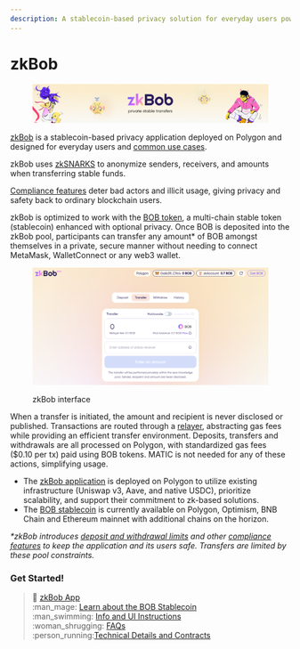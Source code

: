 ```yaml
---
description: A stablecoin-based privacy solution for everyday users powered by BOB
---
```


# zkBob

<figure><img src=".gitbook/assets/readme2.jpg" alt=""><figcaption></figcaption></figure>

[zkBob](https://app.zkbob.com) is a stablecoin-based privacy application deployed on Polygon and designed for everyday users and [common use cases](zkbob-overview/use-cases/).&#x20;

zkBob uses [zkSNARKS](implementation/zksnarks-and-circuits/) to anonymize senders, receivers, and amounts when transferring stable funds.&#x20;

[Compliance features](zkbob-overview/compliance-and-security.md) deter bad actors and illicit usage, giving privacy and safety back to ordinary blockchain users.&#x20;

zkBob is optimized to work with the [BOB token](broken-reference), a multi-chain stable token (stablecoin) enhanced with optional privacy. Once BOB is deposited into the zkBob pool, participants can transfer any amount\* of BOB amongst themselves in a private, secure manner without needing to connect MetaMask, WalletConnect or any web3 wallet.

<figure><img src=".gitbook/assets/zkBob-interface.png" alt=""><figcaption><p>zkBob interface</p></figcaption></figure>

When a transfer is initiated, the amount and recipient is never disclosed or published. Transactions are routed through a [relayer](implementation/relayer-node/), abstracting gas fees while providing an efficient transfer environment. Deposits, transfers and withdrawals are all processed on Polygon, with standardized gas fees ($0.10 per tx) paid using BOB tokens. MATIC is not needed for any of these actions, simplifying usage.

* The [zkBob application](https://app.zkbob.com/) is deployed on Polygon to utilize existing infrastructure (Uniswap v3, Aave, and native USDC), prioritize scalability, and support their commitment to zk-based solutions.
* The [BOB stablecoin](bob-stablecoin/bob-details.md) is currently available on Polygon, Optimism, BNB Chain and Ethereum mainnet with additional chains on the horizon.&#x20;

_\*zkBob introduces_ [_deposit and withdrawal limits_](zkbob-overview/deposit-and-withdrawal-limits.md) _and other_ [_compliance features_](zkbob-overview/compliance-and-security.md) _to keep the application and its users safe. Transfers are limited by these pool constraints._&#x20;

### Get Started!

> :man: [zkBob App](https://app.zkbob.com/)\
> :man\_mage: [Learn about the BOB Stablecoin](broken-reference)\
> :man\_swimming: [Info and UI Instructions](zkbob-app/zkbob-app.md)\
> :woman\_shrugging: [FAQs](zkbob-overview/faq.md)\
> :person\_running:[Technical Details and Contracts](broken-reference)


